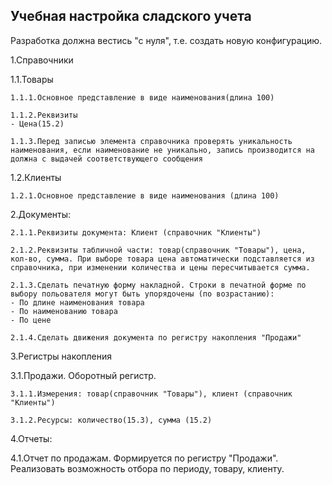 ## Учебная настройка сладского учета  

Разработка должна вестись "с нуля", т.е. создать новую конфигурацию.

1.Справочники

  1.1.Товары

    1.1.1.Основное представление в виде наименования(длина 100)

    1.1.2.Реквизиты
    - Цена(15.2)

    1.1.3.Перед записью элемента справочника проверять уникальность наименования, если наименование не уникально, запись производится на должна с выдачей соответствующего сообщения

  1.2.Клиенты

    1.2.1.Основное представление в виде наименования (длина 100)

2.Документы:

    2.1.1.Реквизиты документа: Клиент (справочник "Клиенты")

    2.1.2.Реквизиты табличной части: товар(справочник "Товары"), цена, кол-во, сумма. При выборе товара цена автоматически подставляется из справочника, при изменении количества и цены пересчитывается сумма.

    2.1.3.Сделать печатную форму накладной. Строки в печатной форме по выбору польователя могут быть упорядочены (по возрастанию):
    - По длине наименования товара
    - По наименованию товара
    - По цене

    2.1.4.Сделать движения документа по регистру накопления "Продажи"

3.Регистры накопления

  3.1.Продажи. Оборотный регистр.

    3.1.1.Измерения: товар(справочник "Товары"), клиент (справочник "Клиенты")

    3.1.2.Ресурсы: количество(15.3), сумма (15.2)

4.Отчеты:

  4.1.Отчет по продажам. Формируется по регистру "Продажи". Реализовать возможность отбора по периоду, товару, клиенту.

